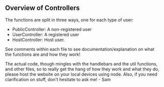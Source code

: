 ## Overview of Controllers

The functions are split in three ways, one for each type of user: 

  - PublicController: A non-registered user
  - UserController: A registered user
  - HostController: Host user. 
  
See comments within each file to see documentation/explanation on what the functions are and how they work!

The actual code, though mingles with the handlebars and the util functions, and other files, so to really get the hang of how they work and what they do, please host the website on your local devices using node. Also, if you need clarification on stuff, don't hesitate to ask me! - Sam
